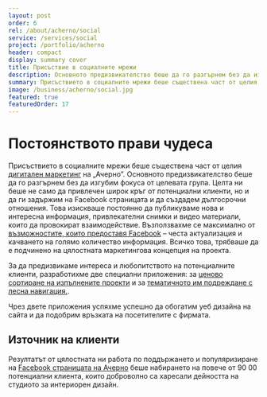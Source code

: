 ```yaml
---
layout: post
order: 6
rel: /about/acherno/social
service: /services/social
project: /portfolio/acherno
header: compact
display: summary cover
title: Присъствие в социалните мрежи
description: Основното предизвикателство беше да го разгърнем без да изгубим фокуса от целевата група.
summary: Присъствието в социалните мрежи беше съществена част от целия дигитален маркетинг на „Ачерно”. Основното предизвикателство беше да го разгърнем без да изгубим фокуса от целевата група. Целта ни беше не само да привлечен широк кръг от потенциални клиенти, но и да ги задържим на Facebook страницата и да създадем дългосрочни отношения. 
image: /business/acherno/social.jpg
featured: true
featuredOrder: 17
---
```

# Постоянството прави чудеса
Присъствието в социалните мрежи беше съществена част от целия [дигитален маркетинг](./../../маркетинг/дигитална-маркетинг-стратегия.html) на „Ачерно”. Основното предизвикателство беше да го разгърнем без да изгубим фокуса от целевата група. Целта ни беше не само да привлечен широк кръг от потенциални клиенти, но и да ги задържим на Facebook страницата и да създадем дългосрочни отношения. Това изискваше постоянно да публикуваме нова и интересна информация, привлекателни снимки и видео материали, които да провокират взаимодействие.
Възползвахме се максимално от [възможностите, които предоставя Facebook](./../../маркетинг/социални-мрежи.html) – честа актуализация и качването на голямо количество информация. Всичко това, трябваше да е подчинено на цялостната маркетингова концепция на проекта. 

За да предизвикаме интереса и любопитството на потенциалните клиенти, разработихме две специални приложения: за [ценово сортиране на изпълнените проекти](https://www.facebook.com/acherno.ltd/app_197219130300165) и за [тематичното им подреждане с лесна навигация.](https://www.facebook.com/acherno.ltd/app_162455107159632). 

Чрез двете приложения успяхме успешно да обогатим уеб дизайна на сайта и да подобрим връзката на посетителите с фирмата. 

## Източник на клиенти
Резултатът от цялостната ни работа по поддържането и популяризиране на [Facebook страницата на Ачерно](http://www.facebook.com/acherno.interior.design) беше набирането на повече от 90 00 потенциални клиента, които доброволно са харесали дейността на студиото за интериорен дизайн.